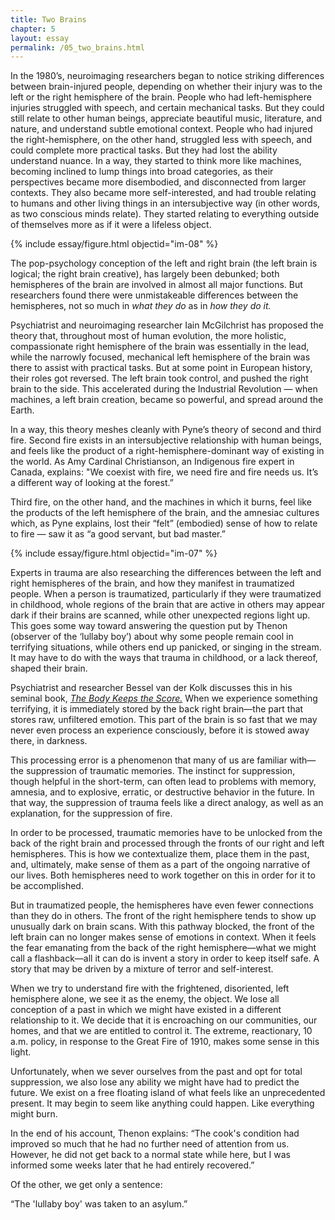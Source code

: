 ```yaml
---
title: Two Brains
chapter: 5
layout: essay
permalink: /05_two_brains.html
---
```


In the 1980’s, neuroimaging researchers began to notice striking differences between brain-injured people, depending on whether their injury was to the left or the right hemisphere of the brain. People who had left-hemisphere injuries struggled with speech, and certain mechanical tasks. But they could still relate to other human beings, appreciate beautiful music, literature, and nature, and understand subtle emotional context. People who had injured the right-hemisphere, on the other hand, struggled less with speech, and could complete more practical tasks. But they had lost the ability understand nuance. In a way, they started to think more like machines, becoming inclined to lump things into broad categories, as their perspectives became more disembodied, and disconnected from larger contexts. They also became more self-interested, and had trouble relating to humans and other living things in an intersubjective way (in other words, as two conscious minds relate). They started relating to everything outside of themselves more as if it were a lifeless object. 

{% include essay/figure.html objectid="im-08" %}

The pop-psychology conception of the left and right brain (the left brain is logical; the right brain creative), has largely been debunked; both hemispheres of the brain are involved in almost all major functions. But researchers found there were unmistakeable differences between the hemispheres, not so much in *what they do* as in *how they do it.*

Psychiatrist and neuroimaging researcher Iain McGilchrist has proposed the theory that, throughout most of human evolution, the more holistic, compassionate right hemisphere of the brain was essentially in the lead, while the narrowly focused, mechanical left hemisphere of the brain was there to assist with practical tasks. But at some point in European history, their roles got reversed. The left brain took control, and pushed the right brain to the side. This accelerated during the Industrial Revolution — when machines, a left brain creation, became so powerful, and spread around the Earth.

In a way, this theory meshes cleanly with Pyne’s theory of second and third fire. Second fire exists in an intersubjective relationship with human beings, and feels like the product of a right-hemisphere-dominant way of existing in the world. As Amy Cardinal Christianson, an Indigenous fire expert in Canada, explains: "We coexist with fire, we need fire and fire needs us. It’s a different way of looking at the forest.” 

Third fire, on the other hand, and the machines in which it burns, feel like the products of the left hemisphere of the brain, and the amnesiac cultures which, as Pyne explains, lost their “felt” (embodied) sense of how to relate to fire — saw it as “a good servant, but bad master.”


{% include essay/figure.html objectid="im-07" %}

Experts in trauma are also researching the differences between the left and right hemispheres of the brain, and how they manifest in traumatized people. When a person is traumatized, particularly if they were traumatized in childhood, whole regions of the brain that are active in others may appear dark if their brains are scanned, while other unexpected regions light up. This goes some way toward answering the question put by Thenon (observer of the ‘lullaby boy’) about why some people remain cool in terrifying situations, while others end up panicked, or singing in the stream. It may have to do with the ways that trauma in childhood, or a lack thereof, shaped their brain.

Psychiatrist and researcher Bessel van der Kolk discusses this in his seminal book, [*The Body Keeps the Score.*](https://www.besselvanderkolk.com/resources/the-body-keeps-the-score) When we experience something terrifying, it is immediately stored by the back right brain—the part that stores raw, unfiltered emotion. This part of the brain is so fast that we may never even process an experience consciously, before it is stowed away there, in darkness. 

This processing error is a phenomenon that many of us are familiar with—the suppression of traumatic memories. The instinct for suppression, though helpful in the short-term, can often lead to problems with memory, amnesia, and to explosive, erratic, or destructive behavior in the future. In that way, the suppression of trauma feels like a direct analogy, as well as an explanation, for the suppression of fire. 

In order to be processed, traumatic memories have to be unlocked from the back of the right brain and processed through the fronts of our right and left hemispheres. This is how we contextualize them, place them in the past, and, ultimately, make sense of them as a part of the ongoing narrative of our lives. Both hemispheres need to work together on this in order for it to be accomplished.

But in traumatized people, the hemispheres have even fewer connections than they do in others. The front of the right hemisphere tends to show up unusually dark on brain scans. With this pathway blocked, the front of the left brain can no longer makes sense of emotions in context. When it feels the fear emanating from the back of the right hemisphere—what we might call a flashback—all it can do is invent a story in order to keep itself safe. A story that may be driven by a mixture of terror and self-interest. 

When we try to understand fire with the frightened, disoriented, left hemisphere alone, we see it as the enemy, the object. We lose all conception of a past in which we might have existed in a different relationship to it. We decide that it is encroaching on our communities, our homes, and that we are entitled to control it. The extreme, reactionary, 10 a.m. policy, in response to the Great Fire of 1910, makes some sense in this light.

Unfortunately, when we sever ourselves from the past and opt for total suppression, we also lose any ability we might have had to predict the future. We exist on a free floating island of what feels like an unprecedented present. It may begin to seem like anything could happen. Like everything might burn.

In the end of his account, Thenon explains: “The cook's condition had improved so much that he had no further need of attention from us. However, he did not get back to a normal state while here, but I was informed some weeks later that he had entirely recovered.”

Of the other, we get only a sentence:

“The 'lullaby boy' was taken to an asylum.” 


